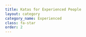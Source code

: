 ```yaml
---
title: Katas for Experienced People
layout: category
category_name: Experienced
class: fa-star
order: 2
---
```




